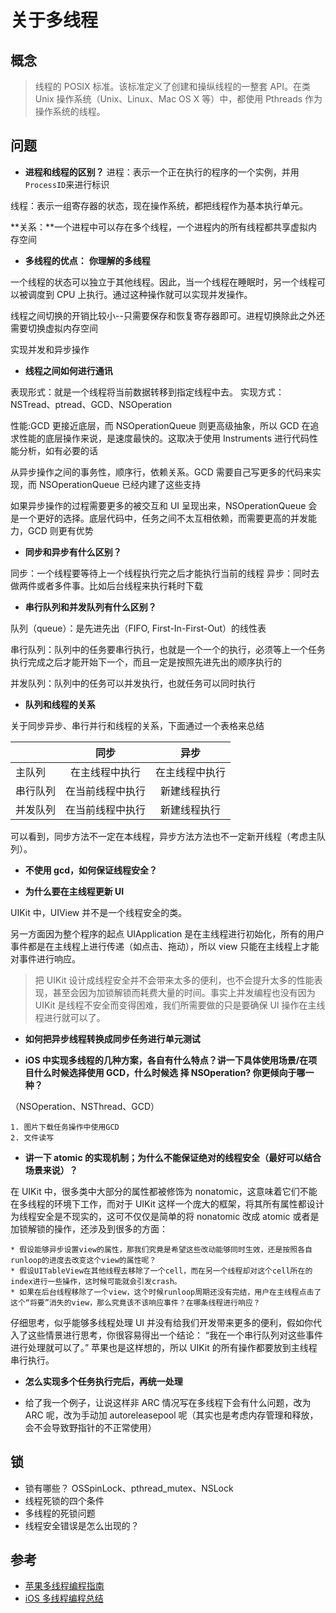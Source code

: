 # 关于多线程

## 概念

> 线程的 POSIX 标准。该标准定义了创建和操纵线程的一整套 API。在类 Unix 操作系统（Unix、Linux、Mac OS X 等）中，都使用 Pthreads 作为操作系统的线程。

## 问题  

- **进程和线程的区别？**
  进程：表示一个正在执行的程序的一个实例，并用`ProcessID`来进行标识

线程：表示一组寄存器的状态，现在操作系统，都把线程作为基本执行单元。

**关系：**一个进程中可以存在多个线程，一个进程内的所有线程都共享虚拟内存空间

- **多线程的优点：** **你理解的多线程**

一个线程的状态可以独立于其他线程。因此，当一个线程在睡眠时，另一个线程可以被调度到 CPU 上执行。通过这种操作就可以实现并发操作。

线程之间切换的开销比较小--只需要保存和恢复寄存器即可。进程切换除此之外还需要切换虚拟内存空间

实现并发和异步操作

- **线程之间如何进行通讯**

表现形式：就是一个线程将当前数据转移到指定线程中去。
实现方式：NSTread、ptread、GCD、NSOperation

性能:GCD 更接近底层，而 NSOperationQueue 则更高级抽象，所以 GCD 在追求性能的底层操作来说，是速度最快的。这取决于使用 Instruments 进行代码性能分析，如有必要的话

从异步操作之间的事务性，顺序行，依赖关系。GCD 需要自己写更多的代码来实现，而 NSOperationQueue 已经内建了这些支持

如果异步操作的过程需要更多的被交互和 UI 呈现出来，NSOperationQueue 会是一个更好的选择。底层代码中，任务之间不太互相依赖，而需要更高的并发能力，GCD 则更有优势

- **同步和异步有什么区别？**

同步：一个线程要等待上一个线程执行完之后才能执行当前的线程
异步：同时去做两件或者多件事。比如后台线程来执行耗时下载

- **串行队列和并发队列有什么区别？**

队列（queue）：是先进先出（FIFO, First-In-First-Out）的线性表

串行队列：队列中的任务要串行执行，也就是一个一个的执行，必须等上一个任务执行完成之后才能开始下一个，而且一定是按照先进先出的顺序执行的

并发队列：队列中的任务可以并发执行，也就任务可以同时执行

- **队列和线程的关系**

关于同步异步、串行并行和线程的关系，下面通过一个表格来总结

|          |       同步       |      异步      |
| -------- | :--------------: | :------------: |
| 主队列   |  在主线程中执行  | 在主线程中执行 |
| 串行队列 | 在当前线程中执行 |  新建线程执行  |
| 并发队列 | 在当前线程中执行 |  新建线程执行  |

可以看到，同步方法不一定在本线程，异步方法方法也不一定新开线程（考虑主队列）。

- **不使用 gcd，如何保证线程安全？**

* **为什么要在主线程更新 UI**

UIKit 中，UIView 并不是一个线程安全的类。

另一方面因为整个程序的起点 UIApplication 是在主线程进行初始化，所有的用户事件都是在主线程上进行传递（如点击、拖动），所以 view 只能在主线程上才能对事件进行响应。

> 把 UIKit 设计成线程安全并不会带来太多的便利，也不会提升太多的性能表现，甚至会因为加锁解锁而耗费大量的时间。事实上并发编程也没有因为 UIKit 是线程不安全而变得困难，我们所需要做的只是要确保 UI 操作在主线程进行就可以了。

- **如何把异步线程转换成同步任务进行单元测试**

* **iOS 中实现多线程的几种方案，各自有什么特点？讲一下具体使用场景/在项目什么时候选择使用 GCD，什么时候选 择 NSOperation? 你更倾向于哪一种？**

（NSOperation、NSThread、GCD）

    1. 图片下载任务操作中使用GCD
    2. 文件读写

- **讲一下 atomic 的实现机制；为什么不能保证绝对的线程安全（最好可以结合场景来说）？**

在 UIKit 中，很多类中大部分的属性都被修饰为 nonatomic，这意味着它们不能在多线程的环境下工作，而对于 UIKit 这样一个庞大的框架，将其所有属性都设计为线程安全是不现实的，这可不仅仅是简单的将 nonatomic 改成 atomic 或者是加锁解锁的操作，还涉及到很多的方面：

    * 假设能够异步设置view的属性，那我们究竟是希望这些改动能够同时生效，还是按照各自runloop的进度去改变这个view的属性呢？
    * 假设UITableView在其他线程去移除了一个cell，而在另一个线程却对这个cell所在的index进行一些操作，这时候可能就会引发crash。
    * 如果在后台线程移除了一个view，这个时候runloop周期还没有完结，用户在主线程点击了这个“将要”消失的view，那么究竟该不该响应事件？在哪条线程进行响应？

仔细思考，似乎能够多线程处理 UI 并没有给我们开发带来更多的便利，假如你代入了这些情景进行思考，你很容易得出一个结论： “我在一个串行队列对这些事件进行处理就可以了。” 苹果也是这样想的，所以 UIKit 的所有操作都要放到主线程串行执行。

- **怎么实现多个任务执行完后，再统一处理**

- 给了我一个例子，让说这样非 ARC 情况写在多线程下会有什么问题，改为 ARC 呢，改为手动加 autoreleasepool 呢（其实也是考虑内存管理和释放，会不会导致野指针的不正常使用）

## 锁

- 锁有哪些？
  OSSpinLock、pthread_mutex、NSLock
- 线程死锁的四个条件
- 多线程的死锁问题
- 线程安全错误是怎么出现的？

## 参考

- [苹果多线程编程指南](https://developer.apple.com/library/archive/documentation/Cocoa/Conceptual/Multithreading/ThreadSafetySummary/ThreadSafetySummary.html#//apple_ref/doc/uid/10000057i-CH12-SW1)
- [iOS 多线程编程总结](https://bestswifter.com/multithreadconclusion/)
